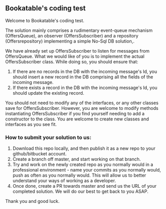 ## Bookatable's coding test

Welcome to Bookatable's coding test.

The solution mainly comprises a rudimentary event-queue mechanism (OffersQueue), an observer (OffersSubscriber) and a repository (Offersrepository) implementing a simple No-Sql DB solution,.

We have already set up OffersSubscriber to listen for messages from OffersQueue. What we would like of you is to implement the actual OffersSubscriber class. 
While doing so, you should ensure that:

1. If there are no records in the DB with the incoming message's Id, you should insert a new record in the DB comprising all the fields of the incoming message.
2. If there exists a record in the DB with the incoming message's Id, you should update the existing record.

You should not need to modify any of the interfaces, or any other classes save for OffersSubscriber. However, you are welcome to modify methods instantiating OffersSubscriber if you find yourself
needing to add a constructor to the class. You are welcome to create new classes and interfaces as you see fit. 

### How to submit your solution to us:

1. Download this repo locally, and then publish it as a new repo to your github/bitbucket account.
2. Create a branch off master, and start working on that branch. 
2. Try and work on the newly created repo as you normally would in a professional environment - name your commits as you normally would, push as often as you normally would. 
This will allow us to better understand your ways of working as a developer.
3. Once done, create a PR towards master and send us the URL of your completed solution. We will do our best to get back to you ASAP.

Thank you and good luck.